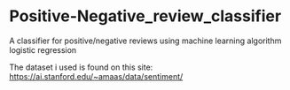 # Positive-Negative_review_classifier
A classifier for positive/negative reviews using machine learning algorithm  logistic regression

The dataset i used is found on this site:
https://ai.stanford.edu/~amaas/data/sentiment/
